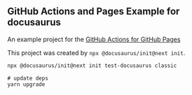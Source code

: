 ## GitHub Actions and Pages Example for docusaurus

An example project for the [GitHub Actions for GitHub Pages](https://github.com/peaceiris/actions-gh-pages)

This project was created by `npx @docusaurus/init@next init`.

```sh
npx @docusaurus/init@next init test-docusaurus classic
```

```
# update deps
yarn upgrade
```
